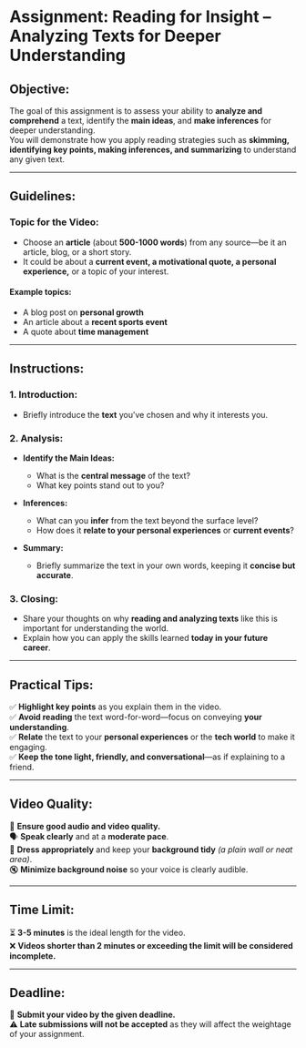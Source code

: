 # **Assignment: Reading for Insight – Analyzing Texts for Deeper Understanding**

## **Objective:**  
The goal of this assignment is to assess your ability to **analyze and comprehend** a text, identify the **main ideas**, and **make inferences** for deeper understanding.  
You will demonstrate how you apply reading strategies such as **skimming, identifying key points, making inferences, and summarizing** to understand any given text.  

---

## **Guidelines:**  

### **Topic for the Video:**  
- Choose an **article** (about **500-1000 words**) from any source—be it an article, blog, or a short story.  
- It could be about a **current event, a motivational quote, a personal experience,** or a topic of your interest.  

#### **Example topics:**  
- A blog post on **personal growth**  
- An article about a **recent sports event**  
- A quote about **time management**  

---

## **Instructions:**  

### **1. Introduction:**  
- Briefly introduce the **text** you’ve chosen and why it interests you.  

### **2. Analysis:**  
- **Identify the Main Ideas:**  
  - What is the **central message** of the text?  
  - What key points stand out to you?  

- **Inferences:**  
  - What can you **infer** from the text beyond the surface level?  
  - How does it **relate to your personal experiences** or **current events**?  

- **Summary:**  
  - Briefly summarize the text in your own words, keeping it **concise but accurate**.  

### **3. Closing:**  
- Share your thoughts on why **reading and analyzing texts** like this is important for understanding the world.  
- Explain how you can apply the skills learned **today in your future career**.  

---

## **Practical Tips:**  
✅ **Highlight key points** as you explain them in the video.  
✅ **Avoid reading** the text word-for-word—focus on conveying **your understanding**.  
✅ **Relate** the text to your **personal experiences** or the **tech world** to make it engaging.  
✅ **Keep the tone light, friendly, and conversational**—as if explaining to a friend.  

---

## **Video Quality:**  
🎤 **Ensure good audio and video quality.**  
🗣️ **Speak clearly** and at a **moderate pace**.  
👕 **Dress appropriately** and keep your **background tidy** *(a plain wall or neat area)*.  
🔇 **Minimize background noise** so your voice is clearly audible.  

---

## **Time Limit:**  
⏳ **3-5 minutes** is the ideal length for the video.  
❌ **Videos shorter than 2 minutes or exceeding the limit will be considered incomplete.**  

---

## **Deadline:**  
📅 **Submit your video by the given deadline.**  
⚠️ **Late submissions will not be accepted** as they will affect the weightage of your assignment.  
